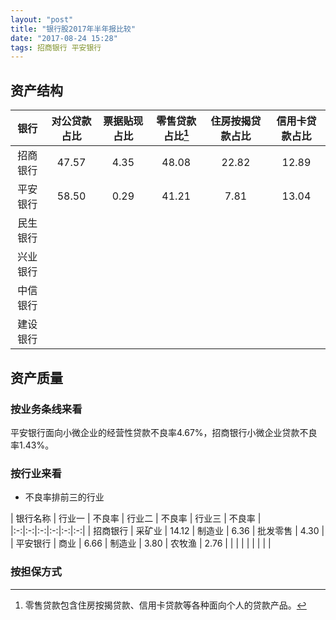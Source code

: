 ```yaml
---
layout: "post"
title: "银行股2017年半年报比较"
date: "2017-08-24 15:28"
tags: 招商银行 平安银行
---
```


## 资产结构

|银行 | 对公贷款占比 | 票据贴现占比  | 零售贷款占比[^1]  | 住房按揭贷款占比  | 信用卡贷款占比  |
|:-:|:-:|:-:|:-:|:-:|:-:|
| 招商银行  | 47.57  | 4.35  | 48.08  | 22.82  | 12.89 |
| 平安银行  | 58.50  | 0.29  | 41.21  | 7.81   | 13.04  |
| 民生银行  |   |   |   |   |   |
| 兴业银行  |   |   |   |   |   |
| 中信银行  |   |   |   |   |   |
| 建设银行  |   |   |   |   |   |

[^1]: 零售贷款包含住房按揭贷款、信用卡贷款等各种面向个人的贷款产品。


## 资产质量

### 按业务条线来看

平安银行面向小微企业的经营性贷款不良率4.67%，招商银行小微企业贷款不良率1.43%。

### 按行业来看

- 不良率排前三的行业

| 银行名称  | 行业一  | 不良率  | 行业二  | 不良率  | 行业三  | 不良率 |
|:-:|:-:|:-:|:-:|:-:|:-:|
| 招商银行  |  采矿业 | 14.12  | 制造业  | 6.36  | 批发零售  | 4.30 |
| 平安银行  | 商业  | 6.66  | 制造业  | 3.80  | 农牧渔  | 2.76 |
|   |   |   |   |   |   |
|
### 按担保方式
